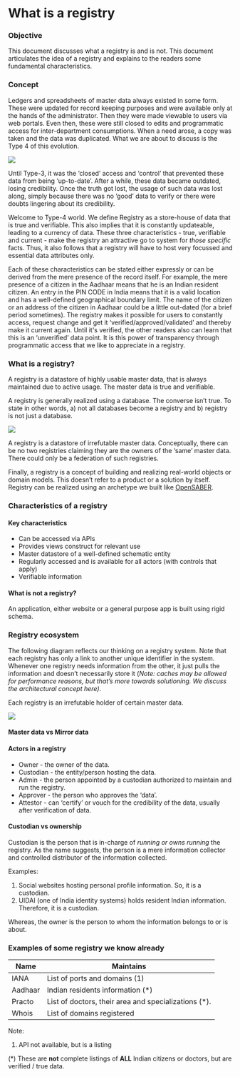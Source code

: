 # What is a registry

### Objective <a href="#m47rqi3ejc9l" id="m47rqi3ejc9l"></a>

This document discusses what a registry is and is not. This document articulates the idea of a registry and explains to the readers some fundamental characteristics.

### Concept <a href="#id-2uu7qindfhos" id="id-2uu7qindfhos"></a>

Ledgers and spreadsheets of master data always existed in some form. These were updated for record keeping purposes and were available only at the hands of the administrator. Then they were made viewable to users via web portals. Even then, these were still closed to edits and programmatic access for inter-department consumptions. When a need arose, a copy was taken and the data was duplicated. What we are about to discuss is the Type 4 of this evolution.

![](../../.gitbook/assets/0.png)

Until Type-3, it was the ‘closed’ access and ‘control’ that prevented these data from being ‘up-to-date’. After a while, these data became outdated, losing credibility. Once the truth got lost, the usage of such data was lost along, simply because there was no ‘good’ data to verify or there were doubts lingering about its credibility.

Welcome to Type-4 world. We define Registry as a store-house of data that is true and verifiable. This also implies that it is constantly updateable, leading to a currency of data. These three characteristics - true, verifiable and current - make the registry an attractive go to system for _those specific_ facts. Thus, it also follows that a registry will have to host very focussed and essential data attributes only.

Each of these characteristics can be stated either expressly or can be derived from the mere presence of the record itself. For example, the mere presence of a citizen in the Aadhaar means that he is an Indian resident citizen. An entry in the PIN CODE in India means that it is a valid location and has a well-defined geographical boundary limit. The name of the citizen or an address of the citizen in Aadhaar could be a little out-dated (for a brief period sometimes). The registry makes it possible for users to constantly access, request change and get it ‘verified/approved/validated’ and thereby make it current again. Until it's verified, the other readers also can learn that this is an ‘unverified’ data point. It is this power of transparency through programmatic access that we like to appreciate in a registry.

### What is a registry? <a href="#ykjrjt2t4oo2" id="ykjrjt2t4oo2"></a>

A registry is a datastore of highly usable master data, that is always maintained due to active usage. The master data is true and verifiable.

A registry is generally realized using a database. The converse isn’t true. To state in other words, a) not all databases become a registry and b) registry is not just a database.

[![](../../.gitbook/assets/1.png)](https://www.draw.io/?page-id=E1IasIYdq2JkT9DUw1qI\&scale=auto#G1v8cZNkKmXRfrN8yHOGKbYk2PB0UX862l)

A registry is a datastore of irrefutable master data. Conceptually, there can be no two registries claiming they are the owners of the ‘same’ master data. There could only be a federation of such registries.

Finally, a registry is a concept of building and realizing real-world objects or domain models. This doesn’t refer to a product or a solution by itself. Registry can be realized using an archetype we built like [OpenSABER](https://github.com/project-sunbird/open-saber).

### Characteristics of a registry <a href="#vutufk3z1gr6" id="vutufk3z1gr6"></a>

#### Key characteristics <a href="#os02icrno342" id="os02icrno342"></a>

* Can be accessed via APIs
* Provides views construct for relevant use
* Master datastore of a well-defined schematic entity
* Regularly accessed and is available for all actors (with controls that apply)
* Verifiable information

#### What is not a registry? <a href="#whfji5z2qbvj" id="whfji5z2qbvj"></a>

An application, either website or a general purpose app is built using rigid schema.

### Registry ecosystem <a href="#p8kzmi781qyz" id="p8kzmi781qyz"></a>

The following diagram reflects our thinking on a registry system. Note that each registry has only a link to another unique identifier in the system. Whenever one registry needs information from the other, it just pulls the information and doesn’t necessarily store it (_Note: caches may be allowed for performance reasons, but that’s more towards solutioning. We discuss the architectural concept here)_.

Each registry is an irrefutable holder of certain master data.

![](../../.gitbook/assets/2.jpeg)

#### Master data vs Mirror data <a href="#rxyqwly2q1jb" id="rxyqwly2q1jb"></a>

#### Actors in a registry <a href="#id-4dngix57b44i" id="id-4dngix57b44i"></a>

* Owner - the owner of the data.
* Custodian - the entity/person hosting the data.
* Admin - the person appointed by a custodian authorized to maintain and run the registry.
* Approver - the person who approves the ‘data’.
* Attestor - can ‘certify’ or vouch for the credibility of the data, usually after verification of data.

#### Custodian vs ownership <a href="#m6cratg2dsfy" id="m6cratg2dsfy"></a>

Custodian is the person that is in-charge of _running or owns running_ the registry. As the name suggests, the person is a mere information collector and controlled distributor of the information collected.

Examples:

1. Social websites hosting personal profile information. So, it is a custodian.
2. UIDAI (one of India identity systems) holds resident Indian information. Therefore, it is a custodian.

Whereas, the owner is the person to whom the information belongs to or is about.

### Examples of some registry we know already <a href="#id-9tzfugc3u0hj" id="id-9tzfugc3u0hj"></a>

| **Name** | **Maintains**                                         |
| -------- | ----------------------------------------------------- |
| IANA     | List of ports and domains (1)                         |
| Aadhaar  | Indian residents information (\*)                     |
| Practo   | List of doctors, their area and specializations (\*). |
| Whois    | List of domains registered                            |

Note:

1. API not available, but is a listing

(\*) These are **not** complete listings of **ALL** Indian citizens or doctors, but are verified / true data.
